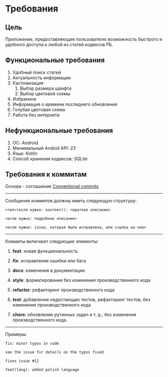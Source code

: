 # Требования
## Цель

Приложение, предоставляющее пользователю возможность быстрого и удобного доступа к любой из статей кодексов РБ.

## Функциональные требования

1. Удобный поиск статей
2. Актуальность информации
3. Кастомизация
    1. Выбор размера шрифта
    2. Выбор цветовой схемы
4. Избранное
5. Информация о времени последнего обновления
6. Голубая цветовая схема
7. Работа без интернета 

## Нефункциональные требования

1. ОС: *Android*
2. Минимальный Andoid API: *23*
3. Язык: *Kotlin*
4. Способ хранения кодексов: *SQLite*

## Требования к коммитам
Основа - соглашение [Conventional commits](https://www.conventionalcommits.org/ru/v1.0.0-beta.2/)

***

Сообщения коммитов должны иметь следующую структуру:

```
<тип>(если нужно: контекст): <краткое описание>

<если нужно: подробное описание>

<если нужно: issue, которая была исправлена, или ссылка на нее>
```

***

Коммиты включают следующие элементы:
1. **feat**: новая функциональность

2. **fix**: исправление ошибки или бага

3. **docs**: изменения в документации

4. **style**: форматирование без изменения производственного кода

5. **refactor**: рефакторинг производственного кода

6. **test**: добавление недостающих тестов, рефакторинг тестов; без изменения производственного кода

7. **chore**: обновление рутинных задач и т. д.; без изменения производственного кода.

***

Примеры:
```
fix: minor typos in code

see the issue for details on the typos fixed

fixes issue #12

```

```
feat(lang): added polish language
```

